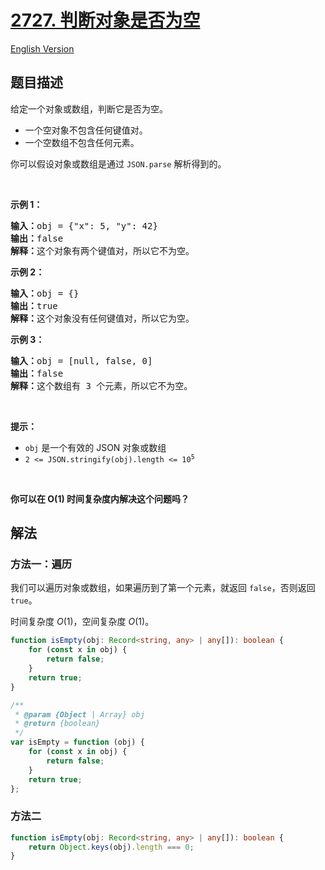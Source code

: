 # [2727. 判断对象是否为空](https://leetcode.cn/problems/is-object-empty)

[English Version](/solution/2700-2799/2727.Is%20Object%20Empty/README_EN.md)

<!-- tags: -->

## 题目描述

<!-- 这里写题目描述 -->

<p>给定一个对象或数组，判断它是否为空。</p>

<ul>
	<li>一个空对象不包含任何键值对。</li>
	<li>一个空数组不包含任何元素。</li>
</ul>

<p>你可以假设对象或数组是通过 <code>JSON.parse</code> 解析得到的。</p>

<p>&nbsp;</p>

<p><strong class="example">示例 1：</strong></p>

<pre>
<b>输入：</b>obj = {"x": 5, "y": 42}
<b>输出：</b>false
<b>解释：</b>这个对象有两个键值对，所以它不为空。
</pre>

<p><strong class="example">示例 2：</strong></p>

<pre>
<b>输入：</b>obj = {}
<b>输出：</b>true
<b>解释：</b>这个对象没有任何键值对，所以它为空。
</pre>

<p><strong class="example">示例 3：</strong></p>

<pre>
<b>输入：</b>obj = [null, false, 0]
<b>输出：</b>false
<b>解释：</b>这个数组有 3 个元素，所以它不为空。
</pre>

<p>&nbsp;</p>

<p><strong>提示：</strong></p>

<ul>
	<li><code>obj</code> 是一个有效的 JSON 对象或数组</li>
	<li><code>2 &lt;= JSON.stringify(obj).length &lt;= 10<sup>5</sup></code></li>
</ul>

<p>&nbsp;</p>
<strong>你可以在 O(1) 时间复杂度内解决这个问题吗？</strong>

## 解法

### 方法一：遍历

我们可以遍历对象或数组，如果遍历到了第一个元素，就返回 `false`，否则返回 `true`。

时间复杂度 $O(1)$，空间复杂度 $O(1)$。

<!-- tabs:start -->

```ts
function isEmpty(obj: Record<string, any> | any[]): boolean {
    for (const x in obj) {
        return false;
    }
    return true;
}
```

```js
/**
 * @param {Object | Array} obj
 * @return {boolean}
 */
var isEmpty = function (obj) {
    for (const x in obj) {
        return false;
    }
    return true;
};
```

<!-- tabs:end -->

### 方法二

<!-- tabs:start -->

```ts
function isEmpty(obj: Record<string, any> | any[]): boolean {
    return Object.keys(obj).length === 0;
}
```

<!-- tabs:end -->

<!-- end -->
